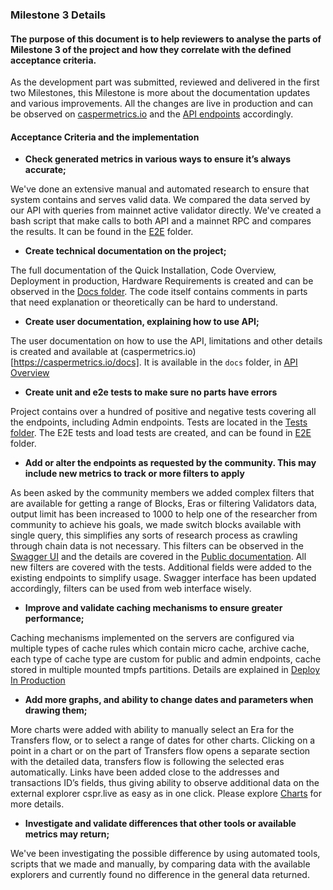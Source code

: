 ### Milestone 3 Details

#### The purpose of this document is to help reviewers to analyse the parts of Milestone 3 of the project and how they correlate with the defined acceptance criteria.

As the development part was submitted, reviewed and delivered in the first two Milestones, this Milestone is more about the documentation updates and various improvements. All the changes are live in production and can be observed on [caspermetrics.io](https://caspermetrics.io) and the [API endpoints](https://mainnet.cspr.art3mis.net) accordingly.


#### Acceptance Criteria and the implementation

- __Check generated metrics in various ways to ensure it’s always accurate;__

We've done an extensive manual and automated research to ensure that system contains and serves valid data. We compared the data served by our API with queries from mainnet active validator directly. We've created a bash script that make calls to both API and a mainnet RPC and compares the results. It can be found in the [E2E](https://github.com/a3mc/Casper-Metrics/blob/master/docs/E2E/) folder.

- __Create technical documentation on the project;__

The full documentation of the Quick Installation, Code Overview, Deployment in production, Hardware Requirements is created and can be observed in the [Docs folder](https://github.com/a3mc/Casper-Metrics/blob/master/docs/). The code itself contains comments in parts that need explanation or theoretically can be hard to understand.

- __Create user documentation, explaining how to use API;__

The user documentation on how to use the API, limitations and other details is created and available at (caspermetrics.io)[https://caspermetrics.io/docs]. It is available in the `docs` folder, in [API Overview](https://github.com/a3mc/Casper-Metrics/blob/master/docs/API_OVERVIEW.md)

- __Create unit and e2e tests to make sure no parts have errors__

Project contains over a hundred of positive and negative tests covering all the endpoints, including Admin endpoints. Tests are located in the [Tests folder](https://github.com/a3mc/Casper-Metrics/blob/master/src/__tests__/acceptance/). The E2E tests and load tests are created, and can be found in [E2E](https://github.com/a3mc/Casper-Metrics/blob/master/docs/E2E/) folder.

- __Add or alter the endpoints as requested by the community. This may include new metrics to track or more filters to apply__

As been asked by the community members we added complex filters that are available for getting a range of Blocks, Eras or filtering Validators data, output limit has been increased to 1000 to help one of the researcher from community to achieve his goals, we made switch blocks available with single query, this simplifies any sorts of research process as crawling through chain data is not necessary. This filters can be observed in the [Swagger UI](https://caspermetrics.io/api) and the details are covered in the [Public documentation](https://caspermetrics.io/docs). All new filters are covered with the tests. Additional fields were added to the existing endpoints to simplify usage. Swagger interface has been updated accordingly, filters can be used from web interface wisely.

- __Improve and validate caching mechanisms to ensure greater performance;__

Caching mechanisms implemented on the servers are configured via multiple types of cache rules which contain micro cache, archive cache, each type of cache type are custom for public and admin endpoints, cache stored in multiple mounted tmpfs partitions. Details are explained in [Deploy In Production](https://github.com/a3mc/Casper-Metrics/blob/master/docs/PRODUCTION.md)

- __Add more graphs, and ability to change dates and parameters when drawing them;__

More charts were added with ability to manually select an Era for the Transfers flow, or to select a range of dates for other charts. Clicking on a point in a chart or on the part of Transfers flow opens a separate section with the detailed data, transfers flow is following the selected eras automatically. Links have been added close to the addresses and transactions ID’s fields, thus giving ability to observe additional data on the external explorer cspr.live as easy as in one click. Please explore [Charts](https://caspermetrics.io/charts) for more details.

- __Investigate and validate differences that other tools or available metrics may return;__

We've been investigating the possible difference by using automated tools, scripts that we made and manually, by comparing data with the available explorers and currently found no difference in the general data returned.

